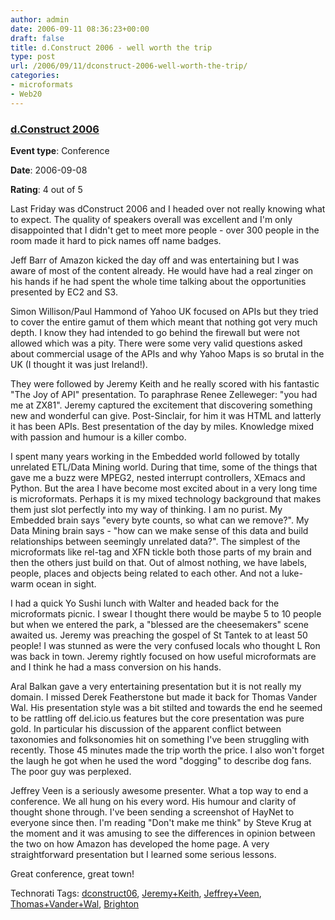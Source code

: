 ```yaml
---
author: admin
date: 2006-09-11 08:36:23+00:00
draft: false
title: d.Construct 2006 - well worth the trip
type: post
url: /2006/09/11/dconstruct-2006-well-worth-the-trip/
categories:
- microformats
- Web20
---
```


	

		

### [d.Construct 2006](http://2006.dconstruct.org/)

				

**Event type**: Conference

		

**Date**: 2006-09-08

				

**Rating**: 4 out of 5

				

Last Friday was dConstruct 2006 and I headed over not really knowing what to expect. The quality of speakers overall was excellent and I'm only disappointed that I didn't get to meet more people - over 300 people in the room made it hard to pick names off name badges.

Jeff Barr of Amazon kicked the day off and was entertaining but I was aware of most of the content already. He would have had a real zinger on his hands if he had spent the whole time talking about the opportunities presented by EC2 and S3. 

Simon Willison/Paul Hammond of Yahoo UK focused on APIs but they tried to cover the entire gamut of them which meant that nothing got very much depth. I know they had intended to go behind the firewall but were not allowed which was a pity. There were some very valid questions asked about commercial usage of the APIs and why Yahoo Maps is so brutal in the UK (I thought it was just Ireland!).

They were followed by Jeremy Keith and he really scored with his fantastic "The Joy of API" presentation. To paraphrase Renee Zelleweger: "you had me at ZX81". Jeremy captured the excitement that discovering something new and wonderful can give. Post-Sinclair, for him it was HTML and latterly it has been APIs. Best presentation of the day by miles. Knowledge mixed with passion and humour is a killer combo.
 
I spent many years working in the Embedded world followed by totally unrelated ETL/Data Mining world. During that time, some of the things that gave me a buzz were MPEG2, nested interrupt controllers, XEmacs and Python. But the area I have become most excited about in a very long time is microformats. Perhaps it is my mixed technology background that makes them just slot perfectly into my way of thinking. I am no purist. My Embedded brain says "every byte counts, so what can we remove?". My Data Mining  brain says - "how can we make sense of this data and build relationships between seemingly unrelated data?". The simplest of the microformats like rel-tag and XFN tickle both those parts of my brain and then the others just build on that. Out of almost nothing, we have labels, people, places and objects being related to each other. And not a luke-warm ocean in sight.

I had a quick Yo Sushi lunch with Walter and headed back for the microformats picnic. I swear I thought there would be maybe 5 to 10 people but when we entered the park, a "blessed are the cheesemakers" scene awaited us. Jeremy was preaching the gospel of St Tantek to at least 50 people! I was stunned as were the very confused locals who thought L Ron was back in town. Jeremy rightly focused on how useful microformats are and I think he had a mass conversion on his hands.

Aral Balkan gave a very entertaining presentation but it is not really my domain. I missed Derek Featherstone but made it back for Thomas Vander Wal. His presentation style was a bit stilted and towards the end he seemed to be rattling off del.icio.us features but the core presentation was pure gold. In particular his discussion of the apparent conflict between taxonomies and folksonomies hit on something I've been struggling with recently. Those 45 minutes made the trip worth the price. I also won't forget the laugh he got when he used the word "dogging" to describe dog fans. The poor guy was perplexed.

Jeffrey Veen is a seriously awesome presenter. What a top way to end a conference. We all hung on his every word. His humour and clarity of thought shone through. I've been sending a screenshot of HayNet to everyone since then. I'm reading "Don't make me think" by Steve Krug at the moment and it was amusing to see the differences in opinion between the two on how Amazon has developed the home page. A very straightforward presentation but I learned some serious lessons.

Great conference, great town!

Technorati Tags: [dconstruct06](http://www.technorati.com/tags/dconstruct06), [Jeremy+Keith](http://www.technorati.com/tags/Jeremy+Keith), [Jeffrey+Veen](http://www.technorati.com/tags/Jeffrey+Veen), [Thomas+Vander+Wal](http://www.technorati.com/tags/Thomas+Vander+Wal), [Brighton](http://www.technorati.com/tags/Brighton)

					




